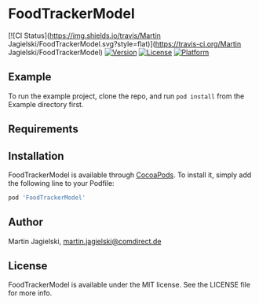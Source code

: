 # FoodTrackerModel

[![CI Status](https://img.shields.io/travis/Martin Jagielski/FoodTrackerModel.svg?style=flat)](https://travis-ci.org/Martin Jagielski/FoodTrackerModel)
[![Version](https://img.shields.io/cocoapods/v/FoodTrackerModel.svg?style=flat)](https://cocoapods.org/pods/FoodTrackerModel)
[![License](https://img.shields.io/cocoapods/l/FoodTrackerModel.svg?style=flat)](https://cocoapods.org/pods/FoodTrackerModel)
[![Platform](https://img.shields.io/cocoapods/p/FoodTrackerModel.svg?style=flat)](https://cocoapods.org/pods/FoodTrackerModel)

## Example

To run the example project, clone the repo, and run `pod install` from the Example directory first.

## Requirements

## Installation

FoodTrackerModel is available through [CocoaPods](https://cocoapods.org). To install
it, simply add the following line to your Podfile:

```ruby
pod 'FoodTrackerModel'
```

## Author

Martin Jagielski, martin.jagielski@comdirect.de

## License

FoodTrackerModel is available under the MIT license. See the LICENSE file for more info.
